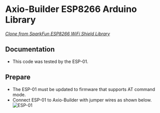 Axio-Builder ESP8266 Arduino Library
========================================

[*Clone from SparkFun ESP8266 WiFi Shield Library*](https://github.com/sparkfun/SparkFun_ESP8266_AT_Arduino_Library.git)

Documentation
-------------------
* This code was tested by the ESP-01.

Prepare
-------------------
* The ESP-01 must be updated to firmware that supports AT command mode.
* Connect ESP-01 to Axio-Builder with jumper wires as shown below.
![ESP-01](https://raw.githubusercontent.com/sp-axio/ESP8266_for_Axio/master/axio_builder_esp01.png "ESP-01 connect to Axio-Builder")
